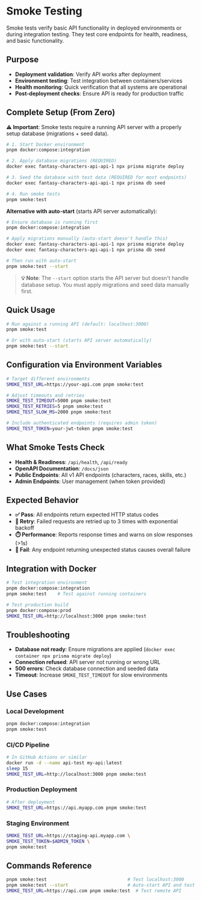 # Smoke Testing

Smoke tests verify basic API functionality in deployed environments or during
integration testing. They test core endpoints for health, readiness, and basic
functionality.

## Purpose

- **Deployment validation**: Verify API works after deployment
- **Environment testing**: Test integration between containers/services
- **Health monitoring**: Quick verification that all systems are operational
- **Post-deployment checks**: Ensure API is ready for production traffic

## Complete Setup (From Zero)

**⚠️ Important**: Smoke tests require a running API server with a properly setup
database (migrations + seed data).

```bash
# 1. Start Docker environment
pnpm docker:compose:integration

# 2. Apply database migrations (REQUIRED)
docker exec fantasy-characters-api-api-1 npx prisma migrate deploy

# 3. Seed the database with test data (REQUIRED for most endpoints)
docker exec fantasy-characters-api-api-1 npx prisma db seed

# 4. Run smoke tests
pnpm smoke:test
```

**Alternative with auto-start** (starts API server automatically):

```bash
# Ensure database is running first
pnpm docker:compose:integration

# Apply migrations manually (auto-start doesn't handle this)
docker exec fantasy-characters-api-api-1 npx prisma migrate deploy
docker exec fantasy-characters-api-api-1 npx prisma db seed

# Then run with auto-start
pnpm smoke:test --start
```

> **💡 Note**: The `--start` option starts the API server but doesn't handle
> database setup. You must apply migrations and seed data manually first.

## Quick Usage

```bash
# Run against a running API (default: localhost:3000)
pnpm smoke:test

# Or with auto-start (starts API server automatically)
pnpm smoke:test --start
```

## Configuration via Environment Variables

```bash
# Target different environments
SMOKE_TEST_URL=https://your-api.com pnpm smoke:test

# Adjust timeouts and retries
SMOKE_TEST_TIMEOUT=5000 pnpm smoke:test
SMOKE_TEST_RETRIES=5 pnpm smoke:test
SMOKE_TEST_SLOW_MS=2000 pnpm smoke:test

# Include authenticated endpoints (requires admin token)
SMOKE_TEST_TOKEN=your-jwt-token pnpm smoke:test
```

## What Smoke Tests Check

- **Health & Readiness**: `/api/health`, `/api/ready`
- **OpenAPI Documentation**: `/docs/json`
- **Public Endpoints**: All v1 API endpoints (characters, races, skills, etc.)
- **Admin Endpoints**: User management (when token provided)

## Expected Behavior

- **✅ Pass**: All endpoints return expected HTTP status codes
- **🔄 Retry**: Failed requests are retried up to 3 times with exponential
  backoff
- **⏱️ Performance**: Reports response times and warns on slow responses (>1s)
- **🚨 Fail**: Any endpoint returning unexpected status causes overall failure

## Integration with Docker

```bash
# Test integration environment
pnpm docker:compose:integration
pnpm smoke:test    # Test against running containers

# Test production build
pnpm docker:compose:prod
SMOKE_TEST_URL=http://localhost:3000 pnpm smoke:test
```

## Troubleshooting

- **Database not ready**: Ensure migrations are applied
  (`docker exec container npx prisma migrate deploy`)
- **Connection refused**: API server not running or wrong URL
- **500 errors**: Check database connection and seeded data
- **Timeout**: Increase `SMOKE_TEST_TIMEOUT` for slow environments

## Use Cases

### **Local Development**

```bash
pnpm docker:compose:integration
pnpm smoke:test
```

### **CI/CD Pipeline**

```bash
# In GitHub Actions or similar
docker run -d --name api-test my-api:latest
sleep 15
SMOKE_TEST_URL=http://localhost:3000 pnpm smoke:test
```

### **Production Deployment**

```bash
# After deployment
SMOKE_TEST_URL=https://api.myapp.com pnpm smoke:test
```

### **Staging Environment**

```bash
SMOKE_TEST_URL=https://staging-api.myapp.com \
SMOKE_TEST_TOKEN=$ADMIN_TOKEN \
pnpm smoke:test
```

## Commands Reference

```bash
pnpm smoke:test                              # Test localhost:3000
pnpm smoke:test --start                      # Auto-start API and test
SMOKE_TEST_URL=https://api.com pnpm smoke:test  # Test remote API
```
